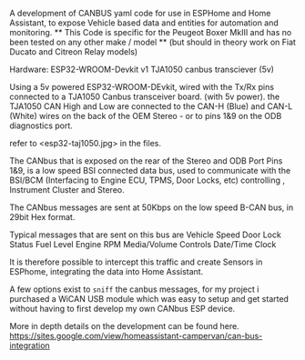 A development of CANBUS yaml code for use in ESPHome and Home Assistant, to expose Vehicle based data and entities for automation and monitoring.
** This Code is specific for the Peugeot Boxer MkIII and has no been tested on any other make / model **
(but should in theory work on Fiat Ducato and Citreon Relay models)

Hardware:
ESP32-WROOM-Devkit v1
TJA1050 canbus transciever (5v)

Using a 5v powered ESP32-WROOM-DEvkit, wired with the Tx/Rx pins connected to a TJA1050 Canbus transceiver board. (with 5v power).
the TJA1050 CAN High and Low are connected to the CAN-H (Blue) and CAN-L (White) wires on the back of the OEM Stereo - or to pins 1&9 on the ODB diagnostics port.

refer to <esp32-taj1050.jpg> in the files.

The CANbus that is exposed on the rear of the Stereo and ODB Port Pins 1&9, is a low speed BSI connected data bus, used to communicate with the BSI/BCM 
(Interfacing to Engine ECU, TPMS, Door Locks, etc) controlling , Instrument Cluster and Stereo.

The CANbus messages are sent at 50Kbps on the low speed B-CAN bus, in 29bit Hex format.

Typical messages that are sent on this bus are
  Vehicle Speed
  Door Lock Status
  Fuel Level
  Engine RPM
  Media/Volume Controls
  Date/Time Clock

It is therefore possible to intercept this traffic and create Sensors in ESPhome, integrating the data into Home Assistant.

A few options exist to `sniff` the canbus messages, for my project i purchased a WiCAN USB module which was easy to 
setup and get started without having to first develop my own CANbus ESP device.

More in depth details on the development can be found here.
https://sites.google.com/view/homeassistant-campervan/can-bus-integration 

